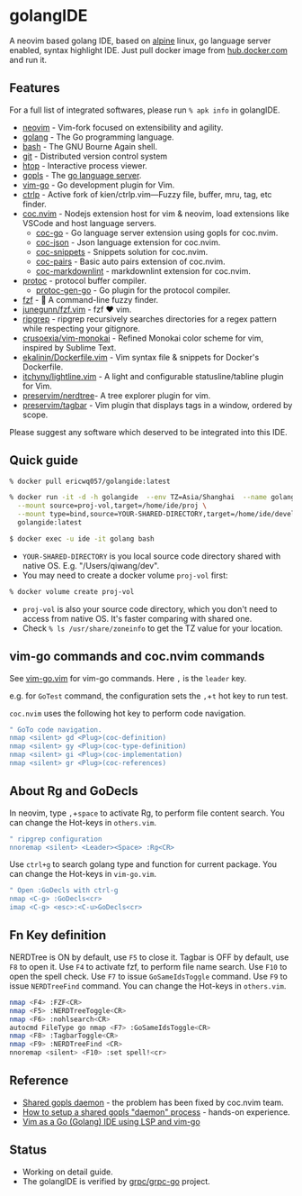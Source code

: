 # golangIDE

A neovim based golang IDE, based on [alpine](https://www.alpinelinux.org/) linux, go language server enabled, syntax highlight IDE. Just pull docker image from [hub.docker.com](https://hub.docker.com/r/ericwq057/golangide) and run it.

## Features

For a full list of integrated softwares, please run `% apk info` in golangIDE.

- [neovim](https://neovim.io) - Vim-fork focused on extensibility and agility.
- [golang](https://golang.org/) - The Go programming language.
- [bash](https://www.gnu.org/software/bash/bash.html) - The GNU Bourne Again shell.
- [git](https://www.git-scm.com/) - Distributed version control system
- [htop](https://htop.dev/) - Interactive process viewer.
- [gopls](https://github.com/golang/tools) - The [go language server](https://pkg.go.dev/golang.org/x/tools/gopls#section-directories).
- [vim-go](https://github.com/fatih/vim-go) - Go development plugin for Vim.
- [ctrlp](https://github.com/ctrlpvim/ctrlp.vim) - Active fork of kien/ctrlp.vim—Fuzzy file, buffer, mru, tag, etc finder.
- [coc.nvim](https://github.com/neoclide/coc.nvim) - Nodejs extension host for vim & neovim, load extensions like VSCode and host language servers.
  - [coc-go](https://github.com/josa42/coc-go) - Go language server extension using gopls for coc.nvim.
  - [coc-json](https://github.com/neoclide/coc-json) - Json language extension for coc.nvim.
  - [coc-snippets](https://github.com/neoclide/coc-snippets) - Snippets solution for coc.nvim.
  - [coc-pairs](https://github.com/neoclide/coc-pairs) - Basic auto pairs extension of coc.nvim.
  - [coc-markdownlint](https://github.com/fannheyward/coc-markdownlint) - markdownlint extension for coc.nvim.
- [protoc](https://developers.google.com/protocol-buffers/docs/downloads) - protocol buffer compiler.
  - [protoc-gen-go](google.golang.org/grpc/cmd/protoc-gen-go-grpc) - Go plugin for the protocol compiler.
- [fzf](https://github.com/junegunn/fzf) - 🌸 A command-line fuzzy finder.
- [junegunn/fzf.vim](https://github.com/junegunn/fzf.vim) - fzf ❤️  vim.
- [ripgrep](https://github.com/BurntSushi/ripgrep) - ripgrep recursively searches directories for a regex pattern while respecting your gitignore.
- [crusoexia/vim-monokai](https://github.com/crusoexia/vim-monokai) - Refined Monokai color scheme for vim, inspired by Sublime Text.
- [ekalinin/Dockerfile.vim](https://github.com/ekalinin/Dockerfile.vim) - Vim syntax file & snippets for Docker's Dockerfile.
- [itchyny/lightline.vim](https://github.com/itchyny/lightline.vim) - A light and configurable statusline/tabline plugin for Vim.
- [preservim/nerdtree](https://github.com/preservim/nerdtree)- A tree explorer plugin for vim.
- [preservim/tagbar](https://github.com/preservim/tagbar) - Vim plugin that displays tags in a window, ordered by scope.

Please suggest any software which deserved to be integrated into this IDE.

## Quick guide

```sh
% docker pull ericwq057/golangide:latest

% docker run -it -d -h golangide  --env TZ=Asia/Shanghai  --name golang \
  --mount source=proj-vol,target=/home/ide/proj \
  --mount type=bind,source=YOUR-SHARED-DIRECTORY,target=/home/ide/develop \
  golangide:latest

$ docker exec -u ide -it golang bash
```

- `YOUR-SHARED-DIRECTORY` is you local source code directory shared with native OS. E.g. "/Users/qiwang/dev".
- You may need to create a docker volume `proj-vol` first:

```sh
% docker volume create proj-vol
```

- `proj-vol` is also your source code directory, which you don't need to access from native OS. It's faster comparing with shared one.
- Check `% ls /usr/share/zoneinfo` to get the TZ value for your location.

## vim-go commands and coc.nvim commands

See [vim-go.vim](https://github.com/ericwq/golangIDE/blob/master/config/vim-go.vim) for vim-go commands. Here `,` is the `leader` key.

e.g. for `GoTest` command, the configuration sets the `,`+`t` hot key to run test.

`coc.nvim` uses the following hot key to perform code navigation.

```sh
" GoTo code navigation.
nmap <silent> gd <Plug>(coc-definition)
nmap <silent> gy <Plug>(coc-type-definition)
nmap <silent> gi <Plug>(coc-implementation)
nmap <silent> gr <Plug>(coc-references)
```

## About Rg and GoDecls

In neovim, type `,`+`space` to activate Rg, to perform file content search. You can change the Hot-keys in `others.vim`.

```sh
" ripgrep configuration
nnoremap <silent> <Leader><Space> :Rg<CR>
```

Use `ctrl+g` to search golang type and function for current package. You can change the Hot-keys in `vim-go.vim`.

```sh
" Open :GoDecls with ctrl-g
nmap <C-g> :GoDecls<cr>
imap <C-g> <esc>:<C-u>GoDecls<cr>
```

## Fn Key definition

NERDTree is ON by default, use `F5` to close it. Tagbar is OFF by default, use `F8` to open it. Use `F4` to activate fzf, to perform file name search. Use `F10` to open the spell check. Use `F7` to issue `GoSameIdsToggle` command. Use `F9` to issue `NERDTreeFind` command. You can change the Hot-keys in `others.vim`.

```sh
nmap <F4> :FZF<CR>
nmap <F5> :NERDTreeToggle<CR>
nmap <F6> :nohlsearch<CR>
autocmd FileType go nmap <F7> :GoSameIdsToggle<CR>
nmap <F8> :TagbarToggle<CR>
nmap <F9> :NERDTreeFind <CR>
nnoremap <silent> <F10> :set spell!<cr>
```

## Reference

- [Shared gopls daemon](shared-gopls-daemon.md) - the problem has been fixed by coc.nvim team.
- [How to setup a shared gopls "daemon" process](setup.md) - hands-on experience.
- [Vim as a Go (Golang) IDE using LSP and vim-go](https://octetz.com/docs/2019/2019-04-24-vim-as-a-go-ide/)

## Status

- Working on detail guide.
- The golangIDE is verified by [grpc/grpc-go](https://github.com/grpc/grpc-go) project.
